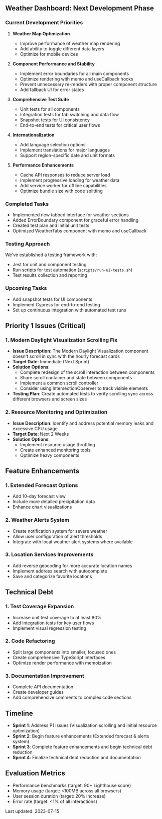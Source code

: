 ## Weather Dashboard: Next Development Phase

### Current Development Priorities

1. **Weather Map Optimization**
   - Improve performance of weather map rendering
   - Add ability to toggle different data layers
   - Optimize for mobile devices

2. **Component Performance and Stability**
   - Implement error boundaries for all main components
   - Optimize rendering with memo and useCallback hooks
   - Prevent unnecessary re-renders with proper component structure
   - Add fallback UI for error states

3. **Comprehensive Test Suite**
   - Unit tests for all components
   - Integration tests for tab switching and data flow
   - Snapshot tests for UI consistency
   - End-to-end tests for critical user flows

4. **Internationalization**
   - Add language selection options
   - Implement translations for major languages
   - Support region-specific date and unit formats

5. **Performance Enhancements**
   - Cache API responses to reduce server load
   - Implement progressive loading for weather data
   - Add service worker for offline capabilities
   - Optimize bundle size with code splitting

### Completed Tasks

- Implemented new tabbed interface for weather sections
- Added ErrorBoundary component for graceful error handling
- Created test plan and initial unit tests
- Optimized WeatherTabs component with memo and useCallback

### Testing Approach

We've established a testing framework with:

- Jest for unit and component testing
- Run scripts for test automation (`scripts/run-ui-tests.sh`)
- Test results collection and reporting

### Upcoming Tasks

- Add snapshot tests for UI components
- Implement Cypress for end-to-end testing
- Set up continuous integration with automated test runs

## Priority 1 Issues (Critical)

### 1. Modern Daylight Visualization Scrolling Fix

- **Issue Description**: The Modern Daylight Visualization component doesn't scroll in sync with the hourly forecast cards
- **Target Date**: Immediate (Next Sprint)
- **Solution Options**:
  - Complete redesign of the scroll interaction between components
  - Share scroll container and state between components
  - Implement a common scroll controller
  - Consider using IntersectionObserver to track visible elements
- **Testing Plan**: Create automated tests to verify scrolling sync across different browsers and screen sizes

### 2. Resource Monitoring and Optimization

- **Issue Description**: Identify and address potential memory leaks and excessive CPU usage
- **Target Date**: Next 2 Weeks
- **Solution Options**:
  - Implement resource usage throttling
  - Create enhanced monitoring tools
  - Optimize heavy components

## Feature Enhancements

### 1. Extended Forecast Options

- Add 10-day forecast view
- Include more detailed precipitation data
- Enhance chart visualizations

### 2. Weather Alerts System

- Create notification system for severe weather
- Allow user configuration of alert thresholds
- Integrate with local weather alert systems where available

### 3. Location Services Improvements

- Add reverse geocoding for more accurate location names
- Implement address search with autocomplete
- Save and categorize favorite locations

## Technical Debt

### 1. Test Coverage Expansion

- Increase unit test coverage to at least 80%
- Add integration tests for key user flows
- Implement visual regression testing

### 2. Code Refactoring

- Split large components into smaller, focused ones
- Create comprehensive TypeScript interfaces
- Optimize render performance with memoization

### 3. Documentation Improvement

- Complete API documentation
- Create developer guides
- Add comprehensive comments to complex code sections

## Timeline

- **Sprint 1**: Address P1 issues (Visualization scrolling and initial resource optimization)
- **Sprint 2**: Begin feature enhancements (Extended forecast & alerts system)
- **Sprint 3**: Complete feature enhancements and begin technical debt reduction
- **Sprint 4**: Finalize technical debt reduction and documentation

## Evaluation Metrics

- Performance benchmarks (target: 90+ Lighthouse score)
- Memory usage (target: <100MB across all browsers)
- User session duration (target: 20% increase)
- Error rate (target: <1% of all interactions)

Last updated: 2023-07-15
